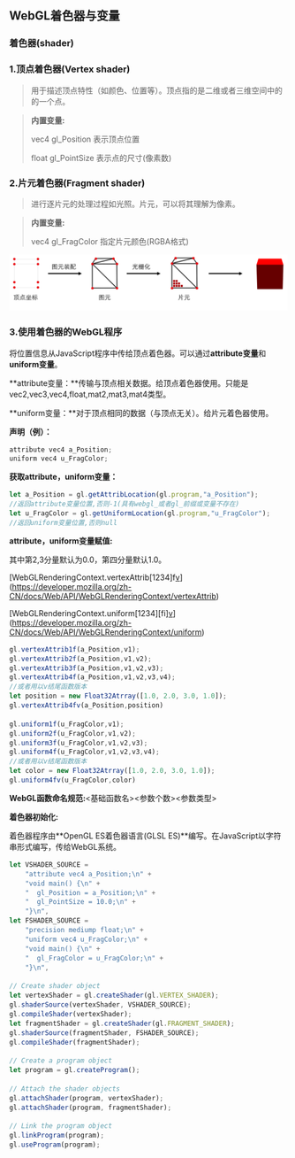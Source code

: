 ## WebGL着色器与变量
### 着色器(shader)



### 1.顶点着色器(Vertex shader)

> 用于描述顶点特性（如颜色、位置等）。顶点指的是二维或者三维空间中的的一个点。

> **内置变量:**
>
> vec4 gl_Position 表示顶点位置
>
> float gl_PointSize 表示点的尺寸(像素数)

### 2.片元着色器(Fragment shader)

> 进行逐片元的处理过程如光照。片元，可以将其理解为像素。

> **内置变量:**
>
> vec4 gl_FragColor 指定片元颜色(RGBA格式)

![绘制过程](./img/shader.png)

### 3.使用着色器的WebGL程序

将位置信息从JavaScript程序中传给顶点着色器。可以通过**attribute变量**和**uniform变量**。

**attribute变量：**传输与顶点相关数据。给顶点着色器使用。只能是vec2,vec3,vec4,float,mat2,mat3,mat4类型。

**uniform变量：**对于顶点相同的数据（与顶点无关）。给片元着色器使用。

**声明（例）：** 

```js
attribute vec4 a_Position;
uniform vec4 u_FragColor;
```

**获取attribute，uniform变量：**

```javascript
let a_Position = gl.getAttribLocation(gl.program,"a_Position");
//返回attribute变量位置,否则-1(具有webgl_或者gl_前缀或变量不存在)
let u_FragColor = gl.getUniformLocation(gl.program,"u_FragColor");
//返回uniform变量位置,否则null
```

**attribute，uniform变量赋值:**

其中第2,3分量默认为0.0，第四分量默认1.0。

[WebGLRenderingContext.vertexAttrib[1234]f[v]()](https://developer.mozilla.org/zh-CN/docs/Web/API/WebGLRenderingContext/vertexAttrib)

[WebGLRenderingContext.uniform[1234][fi][v]()](https://developer.mozilla.org/zh-CN/docs/Web/API/WebGLRenderingContext/uniform)

```javascript
gl.vertexAttrib1f(a_Position,v1);
gl.vertexAttrib2f(a_Position,v1,v2);
gl.vertexAttrib3f(a_Position,v1,v2,v3);
gl.vertexAttrib4f(a_Position,v1,v2,v3,v4);
//或者用以v结尾函数版本
let position = new Float32Atrray([1.0, 2.0, 3.0, 1.0]);
gl.vertexAttrib4fv(a_Position,position)

gl.uniform1f(u_FragColor,v1);
gl.uniform2f(u_FragColor,v1,v2);
gl.uniform3f(u_FragColor,v1,v2,v3);
gl.uniform4f(u_FragColor,v1,v2,v3,v4);
//或者用以v结尾函数版本
let color = new Float32Atrray([1.0, 2.0, 3.0, 1.0]);
gl.uniform4fv(u_FragColor,color)
```

**WebGL函数命名规范:**<基础函数名><参数个数><参数类型>

**着色器初始化:**

着色器程序由**OpenGL ES着色器语言(GLSL ES)**编写。在JavaScript以字符串形式编写，传给WebGL系统。

```javascript
let VSHADER_SOURCE =
    "attribute vec4 a_Position;\n" +
    "void main() {\n" +
    "  gl_Position = a_Position;\n" +
    "  gl_PointSize = 10.0;\n" +
    "}\n",
let FSHADER_SOURCE =
    "precision mediump float;\n" +
    "uniform vec4 u_FragColor;\n" +
    "void main() {\n" +
    "  gl_FragColor = u_FragColor;\n" +
    "}\n",

// Create shader object
let vertexShader = gl.createShader(gl.VERTEX_SHADER);
gl.shaderSource(vertexShader, VSHADER_SOURCE);
gl.compileShader(vertexShader);
let fragmentShader = gl.createShader(gl.FRAGMENT_SHADER);
gl.shaderSource(fragmentShader, FSHADER_SOURCE);
gl.compileShader(fragmentShader);

// Create a program object
let program = gl.createProgram();

// Attach the shader objects
gl.attachShader(program, vertexShader);
gl.attachShader(program, fragmentShader);

// Link the program object
gl.linkProgram(program);
gl.useProgram(program);
```

